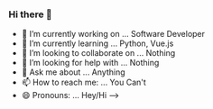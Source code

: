 ### Hi there 👋



- 🔭 I’m currently working on ... Software Developer
- 🌱 I’m currently learning ... Python, Vue.js
- 👯 I’m looking to collaborate on ...  Nothing 
- 🤔 I’m looking for help with ... Nothing
- 💬 Ask me about ... Anything 
- 📫 How to reach me: ... You Can't
- 😄 Pronouns: ... Hey/Hi
-->
